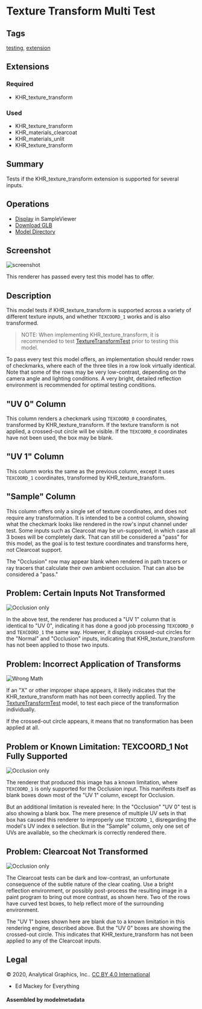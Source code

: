 # Texture Transform Multi Test

## Tags

[testing](../Models-testing.md), [extension](../Models-extension.md)

## Extensions

### Required

* KHR_texture_transform

### Used

* KHR_texture_transform
* KHR_materials_clearcoat
* KHR_materials_unlit
* KHR_texture_transform

## Summary

Tests if the KHR_texture_transform extension is supported for several inputs.

## Operations

* [Display](https://github.khronos.org/glTF-Sample-Viewer-Release/?model=https://raw.GithubUserContent.com/KhronosGroup/glTF-Sample-Assets/main/./Models/TextureTransformMultiTest/glTF-Binary/TextureTransformMultiTest.glb) in SampleViewer
* [Download GLB](https://raw.GithubUserContent.com/KhronosGroup/glTF-Sample-Assets/main/./Models/TextureTransformMultiTest/glTF-Binary/TextureTransformMultiTest.glb)
* [Model Directory](./)

## Screenshot

![screenshot](screenshot/screenshot_large.jpg)

This renderer has passed every test this model has to offer.

## Description

This model tests if KHR_texture_transform is supported across a variety of different texture inputs, and whether `TEXCOORD_1` works and is also transformed.

> NOTE: When implementing KHR_texture_transform, it is recommended to test [TextureTransformTest](../TextureTransformTest) prior to testing this model.

To pass every test this model offers, an implementation should render rows of checkmarks, where each of the three tiles in a row look virtually identical.  Note that some of the rows may be very low-contrast, depending on the camera angle and lighting conditions.  A very bright, detailed reflection environment is recommended for optimal testing conditions.

## "UV 0" Column

This column renders a checkmark using `TEXCOORD_0` coordinates, transformed by KHR_texture_transform.  If the texture transform is not applied, a crossed-out circle will be visible.  If the `TEXCOORD_0` coordinates have not been used, the box may be blank.

## "UV 1" Column

This column works the same as the previous column, except it uses `TEXCOORD_1` coordinates, transformed by KHR_texture_transform.

## "Sample" Column

This column offers only a single set of texture coordinates, and does not require any transformation.  It is intended to be a control column, showing what the checkmark looks like rendered in the row's input channel under test.  Some inputs such as Clearcoat may be un-supported, in which case all 3 boxes will be completely dark.  That can still be considered a "pass" for this model, as the goal is to test texture coordinates and transforms here, not Clearcoat support.

The "Occlusion" row may appear blank when rendered in path tracers or ray tracers that calculate their own ambient occlusion.  That can also be considered a "pass."

## Problem: Certain Inputs Not Transformed

![Occlusion only](screenshot/sample_notNormal.jpg)

In the above test, the renderer has produced a "UV 1" column that is identical to "UV 0", indicating it has done a good job processing `TEXCOORD_0` and `TEXCOORD_1` the same way.  However, it displays crossed-out circles for the "Normal" and "Occlusion" inputs, indicating that KHR_texture_transform has not been applied to those two inputs.

## Problem: Incorrect Application of Transforms

![Wrong Math](screenshot/sample_wrongMath.jpg)

If an "X" or other improper shape appears, it likely indicates that the KHR_texture_transform math has not been correctly applied.  Try the [TextureTransformTest](../TextureTransformTest) model, to test each piece of the transformation individually.

If the crossed-out circle appears, it means that no transformation has been applied at all.

## Problem or Known Limitation: TEXCOORD_1 Not Fully Supported

![Occlusion only](screenshot/sample_occlusion.jpg)

The renderer that produced this image has a known limitation, where `TEXCOORD_1` is only supported for the Occlusion input.  This manifests itself as blank boxes down most of the "UV 1" column, except for Occlusion.

But an additional limitation is revealed here:  In the "Occlusion" "UV 0" test is also showing a blank box.  The mere presence of multiple UV sets in that box has caused this renderer to improperly use `TEXCOORD_1`, disregarding the model's UV index `0` selection.  But in the "Sample" column, only one set of UVs are available, so the checkmark is correctly rendered there.

## Problem: Clearcoat Not Transformed

![Occlusion only](screenshot/sample_clearcoat.jpg)

The Clearcoat tests can be dark and low-contrast, an unfortunate consequence of the subtle nature of the clear coating.  Use a bright reflection environment, or possibly post-process the resulting image in a paint program to bring out more contrast, as shown here.  Two of the rows have curved test boxes, to help reflect more of the surrounding environment.

The "UV 1" boxes shown here are blank due to a known limitation in this rendering engine, described above.  But the "UV 0" boxes are showing the crossed-out circle.  This indicates that KHR_texture_transform has not been applied to any of the Clearcoat inputs.



## Legal

&copy; 2020, Analytical Graphics, Inc.. [CC BY 4.0 International](https://creativecommons.org/licenses/by/4.0/legalcode)

 - Ed Mackey for Everything

#### Assembled by modelmetadata